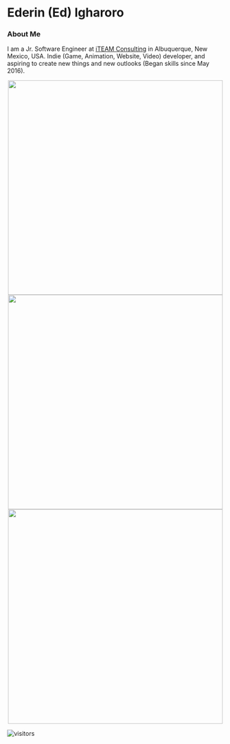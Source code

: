 # Ederin (Ed) Igharoro

### About Me
I am a Jr. Software Engineer at [iTEAM Consulting](https://iteamnm.com) in Albuquerque, New Mexico, USA. Indie (Game, Animation, Website, Video) developer, and aspiring to create new things and new outlooks (Began skills since May 2016).

<p align="center">
  <img src="https://github-readme-stats.vercel.app/api?username=Ed-roro&theme=dark&show_icons=true&hide_border=true&count_private=true" width="500" /><br />
  <img src="https://github-readme-streak-stats.herokuapp.com/?user=Ed-roro&theme=dark&hide_border=true" width="500" /><br />
  <img src="https://github-readme-stats.vercel.app/api/top-langs/?username=Ed-roro&theme=dark&show_icons=true&hide_border=true&layout=compact&langs_count=10" width="500" /><br />
</p>

![visitors](https://visitor-badge.laobi.icu/badge?page_id=Ed-roro.Ed-roro)
